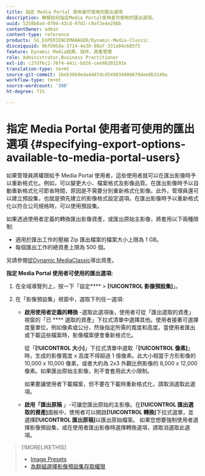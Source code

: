 ```yaml
---
title: 指定 Media Portal 使用者可使用的匯出選項
description: 瞭解如何指定Media Portal使用者可使用的匯出選項。
uuid: 5258b8a4-0704-43cd-97d1-c9af2e4e298b
contentOwner: admin
content-type: reference
products: SG_EXPERIENCEMANAGER/Dynamic-Media-Classic
discoiquuid: 9bfd95da-3714-4e38-98af-331a04c685f5
feature: Dynamic Media經典，協作，資產管理
role: Administrator,Business Practitioner
exl-id: c27df6c2-76f4-441c-bd26-cee98203291e
translation-type: tm+mt
source-git-commit: 1beb30b9eda4487dcd549034906079dee0b3149a
workflow-type: tm+mt
source-wordcount: '380'
ht-degree: 71%

---
```


# 指定 Media Portal 使用者可使用的匯出選項 {#specifying-export-options-available-to-media-portal-users}

如果管理員將權限給予 Media Portal 使用者，這些使用者就可以在匯出影像時予以重新格式化。例如，可以變更大小、檔案格式及影像品質。在匯出影像時予以自動重新格式化可節省時間，原因是不需要分別重新格式化影像。此外，管理員還可以建立預設集，也就是預先建立的影像格式設定選項。在匯出影像時予以重新格式化以符合公司規格時，可以使用預設集。

如果透過使用者定義的轉換匯出影像資產，或匯出原始主影像，將套用以下兩種限制:

* 適用於匯出工作的壓縮 Zip 匯出檔案的檔案大小上限為 1 GB。
* 每個匯出工作的總資產上限為 500 個。

另請參閱[從Dynamic MediaClassic](exporting-assets-from-dmc.md#exporting-assets-from_dmc)導出資產。

**指定 Media Portal 使用者可使用的匯出選項:**

1. 在全域導覽列上，按一下「設定&#x200B;**** > **[!UICONTROL 影像預設集]**」。
1. 在「影像預設集」視窗中，選取下列任一選項:

   * **啟用使用者定義的轉換** -選取此選項後，使用者可從「匯出選取的資產」視窗的「已 **** 選取的資產」下拉式清單中選擇其他。使用者接著可選擇度量單位，例如像素或公分，然後指定所需的寬度和高度。當使用者匯出或下載這些檔案時，影像檔案便會重新格式化。

      從「**[!UICONTROL 大小]**」下拉式清單中選取「**[!UICONTROL 像素]**」時，生成的影像寬度 x 高度不得超過 1 億像素。此大小相當于方形影像的 10,000 x 10,000 像素，或者大約為 2x3 外觀比例影像的 8,000 x 12,000 像素。如果匯出原始主影像，則不會套用此大小限制。

      如果要讓使用者下載檔案，但不要在下載時重新格式化，請取消選取此選項。

   * **啟用「匯出原稿** 」-可讓您匯出原始的主影像。在&#x200B;**[!UICONTROL 匯出選取的資產]**&#x200B;面板中，使用者可以開啟&#x200B;**[!UICONTROL 轉換]**&#x200B;下拉式選單，並選擇&#x200B;**[!UICONTROL 匯出原稿]**&#x200B;以匯出原始檔案。 如果您想要強制使用者選擇影像預設集，或在使用者匯出影像時選擇轉換選項，請取消選取此選項。

>[!MORELIKETHIS]
>
>* [Image Presets](application-setup.md#image_presets)
>* [為群組選擇影像預設集存取權限](creating-media-portal-groups.md#choosing_image_preset_access_permissions_for_a_group)

